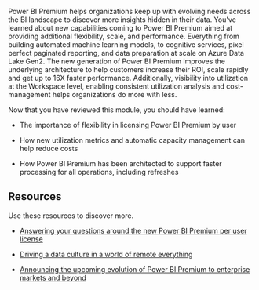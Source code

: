 Power BI Premium helps organizations keep up with evolving needs across the BI landscape to discover more insights hidden in their data. You've learned about new capabilities coming to Power BI Premium aimed at providing additional flexibility, scale, and performance. Everything from building automated machine learning models, to cognitive services, pixel perfect paginated reporting, and data preparation at scale on Azure Data Lake Gen2. The new generation of Power BI Premium improves the underlying architecture to help customers increase their ROI, scale rapidly and get up to 16X faster performance. Additionally, visibility into utilization at the Workspace level, enabling consistent utilization analysis and cost-management helps organizations do more with less.

Now that you have reviewed this module, you should have learned:

- The importance of flexibility in licensing Power BI Premium by user

- How new utilization metrics and automatic capacity management can help reduce costs

- How Power BI Premium has been architected to support faster processing for all operations, including refreshes

## Resources

Use these resources to discover more.

- [Answering your questions around the new Power BI Premium per user license](https://powerbi.microsoft.com/blog/answering-your-questions-around-the-new-power-bi-premium-per-user-license/)

- [Driving a data culture in a world of remote everything](https://powerbi.microsoft.com/blog/driving-a-data-culture-in-a-world-of-remote-everything/)

- [Announcing the upcoming evolution of Power BI Premium to enterprise markets and beyond](https://powerbi.microsoft.com/blog/announcing-the-upcoming-evolution-of-power-bi-premium-to-enterprise-markets-and-beyond/)

